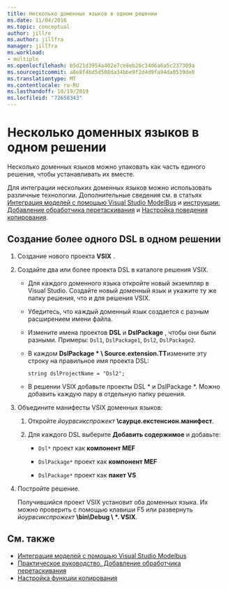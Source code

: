 ```yaml
---
title: Несколько доменных языков в одном решении
ms.date: 11/04/2016
ms.topic: conceptual
author: jillre
ms.author: jillfra
manager: jillfra
ms.workload:
- multiple
ms.openlocfilehash: b5d21d3954a402e7ce8eb26c34d6a6a5c237309a
ms.sourcegitcommit: a8e8f4bd5d508da34bbe9f2d4d9fa94da0539de0
ms.translationtype: MT
ms.contentlocale: ru-RU
ms.lasthandoff: 10/19/2019
ms.locfileid: "72658343"
---
```

# <a name="multiple-dsls-in-one-solution"></a>Несколько доменных языков в одном решении

Несколько доменных языков можно упаковать как часть единого решения, чтобы устанавливать их вместе.

Для интеграции нескольких доменных языков можно использовать различные технологии. Дополнительные сведения см. в статьях [Интеграция моделей с помощью Visual Studio ModelBus](../modeling/integrating-models-by-using-visual-studio-modelbus.md) и [инструкции: Добавление обработчика перетаскивания](../modeling/how-to-add-a-drag-and-drop-handler.md) и [Настройка поведения копирования](../modeling/customizing-copy-behavior.md).

## <a name="build-more-than-one-dsl-in-the-same-solution"></a>Создание более одного DSL в одном решении

1. Создание нового проекта **VSIX** .

2. Создайте два или более проекта DSL в каталоге решения VSIX.

   - Для каждого доменного языка откройте новый экземпляр в Visual Studio. Создайте новый доменный язык и укажите ту же папку решения, что и для решения VSIX.

   - Убедитесь, что каждый доменный язык создается с разным расширением имени файла.

   - Измените имена проектов **DSL** и **DslPackage** , чтобы они были разными. Примеры: `Dsl1`, `DslPackage1`, `Dsl2`, `DslPackage2`.

   - В каждом **DslPackage \* \ Source.extension.TT**измените эту строку на правильное имя проекта DSL:

      `string dslProjectName = "Dsl2";`

   - В решении VSIX добавьте проекты DSL * и DslPackage \*. Можно добавить каждую пару в отдельную папку решения.

2. Объедините манифесты VSIX доменных языков:

   1. Откройте _йоурвсикспрожект_ **\саурце.екстенсион.манифест**.

   2. Для каждого DSL выберите **Добавить содержимое** и добавьте:

       - `Dsl*` проект как **компонент MEF**

       - `DslPackage*` проект как **компонент MEF**

       - `DslPackage*` проект как **пакет VS**

3. Постройте решение.

   Получившийся проект VSIX установит оба доменных языка. Их можно проверить с помощью клавиши F5 или развернуть _йоурвсикспрожект_ **\bin\Debug \\ \*. VSIX**.

## <a name="see-also"></a>См. также

- [Интеграция моделей с помощью Visual Studio Modelbus](../modeling/integrating-models-by-using-visual-studio-modelbus.md)
- [Практическое руководство. Добавление обработчика перетаскивания](../modeling/how-to-add-a-drag-and-drop-handler.md)
- [Настройка функции копирования](../modeling/customizing-copy-behavior.md)